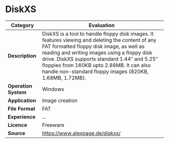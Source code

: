 # DiskXS

| Category | Evaluation |
| --- | --- |
| **Description**  | DiskXS is a tool to handle floppy disk images. It features viewing and deleting the content of any FAT formatted floppy disk image, as well as reading and writing images using a floppy disk drive. DiskXS supports standard 1.44″ and 5.25″ floppies from 160KB upto 2.88MB. It can also handle non-standard floppy images (820KB, 1.68MB, 1.72MB). |
| **Operation System**  | Windows  |
| **Application**  | Image creation |
| **File Format** | FAT |
| **Experience** | ... |
| **Licence** | Freeware |
| **Source** | https://www.alexpage.de/diskxs/ |
